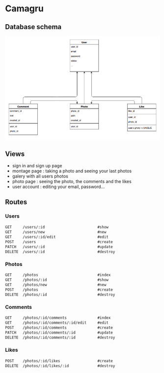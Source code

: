 # Camagru

## Database schema
![Alt text](resources/camagru_database_schema.jpg)

## Views
- sign in and sign up page
- montage page : taking a photo and seeing your last photos
- galery with all users photos
- photo page : seeing the photo, the comments and the likes
- user account : editing your email, password...

## Routes

### Users
```
GET     /users/:id                        #show
GET     /users/new                        #new
GET     /users/:id/edit                   #edit
POST    /users                            #create
PATCH   /users/:id                        #update
DELETE  /users/:id                        #destroy
```

### Photos
```
GET     /photos                           #index
GET     /photos/:id                       #show
GET     /photos/new                       #new
POST    /photos                           #create
DELETE  /photos/:id                       #destroy
```

### Comments
```
GET     /photos/:id/comments              #index
GET     /photos/:id/comments/:id/edit     #edit
POST    /photos/:id/comments              #create
PATCH   /photos/:id/comments/:id          #update
DELETE  /photos/:id/comments/:id          #destroy
```

### Likes
```
POST    /photos/:id/likes                 #create
DELETE  /photos/:id/likes/:id             #destroy
```
